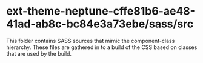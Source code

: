 # ext-theme-neptune-cffe81b6-ae48-41ad-ab8c-bc84e3a73ebe/sass/src

This folder contains SASS sources that mimic the component-class hierarchy. These files
are gathered in to a build of the CSS based on classes that are used by the build.

